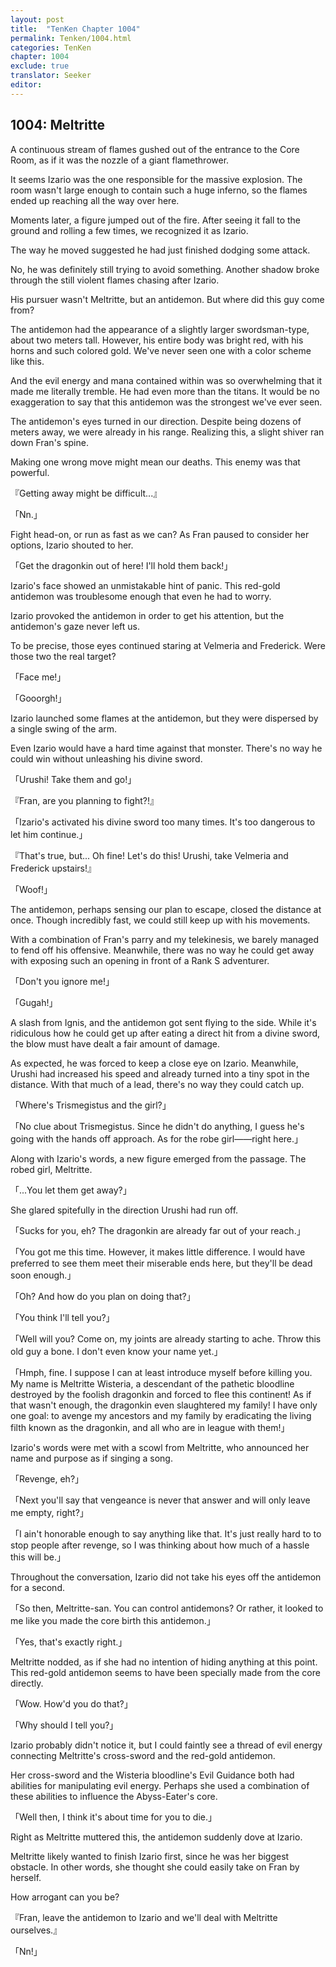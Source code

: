 ```yaml
---
layout: post
title:  "TenKen Chapter 1004"
permalink: Tenken/1004.html
categories: TenKen
chapter: 1004
exclude: true
translator: Seeker
editor: 
---
```

<h2>1004: Meltritte</h2>

A continuous stream of flames gushed out of the entrance to the Core Room, as if it was the nozzle of a giant flamethrower.

It seems Izario was the one responsible for the massive explosion. The room wasn't large enough to contain such a huge inferno, so the flames ended up reaching all the way over here.

Moments later, a figure jumped out of the fire. After seeing it fall to the ground and rolling a few times, we recognized it as Izario.

The way he moved suggested he had just finished dodging some attack.

No, he was definitely still trying to avoid something. Another shadow broke through the still violent flames chasing after Izario.

His pursuer wasn't Meltritte, but an antidemon. But where did this guy come from?

The antidemon had the appearance of a slightly larger swordsman-type, about two meters tall. However, his entire body was bright red, with his horns and such colored gold. We've never seen one with a color scheme like this.

And the evil energy and mana contained within was so overwhelming that it made me literally tremble. He had even more than the titans. It would be no exaggeration to say that this antidemon was the strongest we've ever seen.

The antidemon's eyes turned in our direction. Despite being dozens of meters away, we were already in his range. Realizing this, a slight shiver ran down Fran's spine.

Making one wrong move might mean our deaths. This enemy was that powerful.

『Getting away might be difficult...』

「Nn.」

Fight head-on, or run as fast as we can? As Fran paused to consider her options, Izario shouted to her.

「Get the dragonkin out of here! I'll hold them back!」

Izario's face showed an unmistakable hint of panic. This red-gold antidemon was troublesome enough that even he had to worry.

Izario provoked the antidemon in order to get his attention, but the antidemon's gaze never left us.

To be precise, those eyes continued staring at Velmeria and Frederick. Were those two the real target?

「Face me!」

「Gooorgh!」

Izario launched some flames at the antidemon, but they were dispersed by a single swing of the arm.

Even Izario would have a hard time against that monster. There's no way he could win without unleashing his divine sword.

「Urushi! Take them and go!」

『Fran, are you planning to fight?!』

「Izario's activated his divine sword too many times. It's too dangerous to let him continue.」

『That's true, but... Oh fine! Let's do this! Urushi, take Velmeria and Frederick upstairs!』

「Woof!」

The antidemon, perhaps sensing our plan to escape, closed the distance at once. Though incredibly fast, we could still keep up with his movements.

With a combination of Fran's parry and my telekinesis, we barely managed to fend off his offensive. Meanwhile, there was no way he could get away with exposing such an opening in front of a Rank S adventurer.

「Don't you ignore me!」

「Gugah!」

A slash from Ignis, and the antidemon got sent flying to the side. While it's ridiculous how he could get up after eating a direct hit from a divine sword, the blow must have dealt a fair amount of damage.

As expected, he was forced to keep a close eye on Izario. Meanwhile, Urushi had increased his speed and already turned into a tiny spot in the distance. With that much of a lead, there's no way they could catch up.

「Where's Trismegistus and the girl?」

「No clue about Trismegistus. Since he didn't do anything, I guess he's going with the hands off approach. As for the robe girl――right here.」

Along with Izario's words, a new figure emerged from the passage. The robed girl, Meltritte.

「...You let them get away?」

She glared spitefully in the direction Urushi had run off.

「Sucks for you, eh? The dragonkin are already far out of your reach.」

「You got me this time. However, it makes little difference. I would have preferred to see them meet their miserable ends here, but they'll be dead soon enough.」

「Oh? And how do you plan on doing that?」

「You think I'll tell you?」

「Well will you? Come on, my joints are already starting to ache. Throw this old guy a bone. I don't even know your name yet.」

「Hmph, fine. I suppose I can at least introduce myself before killing you. My name is Meltritte Wisteria, a descendant of the pathetic bloodline destroyed by the foolish dragonkin and forced to flee this continent! As if that wasn't enough, the dragonkin even slaughtered my family! I have only one goal: to avenge my ancestors and my family by eradicating the living filth known as the dragonkin, and all who are in league with them!」

Izario's words were met with a scowl from Meltritte, who announced her name and purpose as if singing a song.

「Revenge, eh?」

「Next you'll say that vengeance is never that answer and will only leave me empty, right?」

「I ain't honorable enough to say anything like that. It's just really hard to to stop people after revenge, so I was thinking about how much of a hassle this will be.」

Throughout the conversation, Izario did not take his eyes off the antidemon for a second.

「So then, Meltritte-san. You can control antidemons? Or rather, it looked to me like you made the core birth this antidemon.」

「Yes, that's exactly right.」

Meltritte nodded, as if she had no intention of hiding anything at this point. This red-gold antidemon seems to have been specially made from the core directly.

「Wow. How'd you do that?」

「Why should I tell you?」

Izario probably didn't notice it, but I could faintly see a thread of evil energy connecting Meltritte's cross-sword and the red-gold antidemon.

Her cross-sword and the Wisteria bloodline's Evil Guidance both had abilities for manipulating evil energy. Perhaps she used a combination of these abilities to influence the Abyss-Eater's core.

「Well then, I think it's about time for you to die.」

Right as Meltritte muttered this, the antidemon suddenly dove at Izario.

Meltritte likely wanted to finish Izario first, since he was her biggest obstacle. In other words, she thought she could easily take on Fran by herself.

How arrogant can you be?

『Fran, leave the antidemon to Izario and we'll deal with Meltritte ourselves.』

「Nn!」



